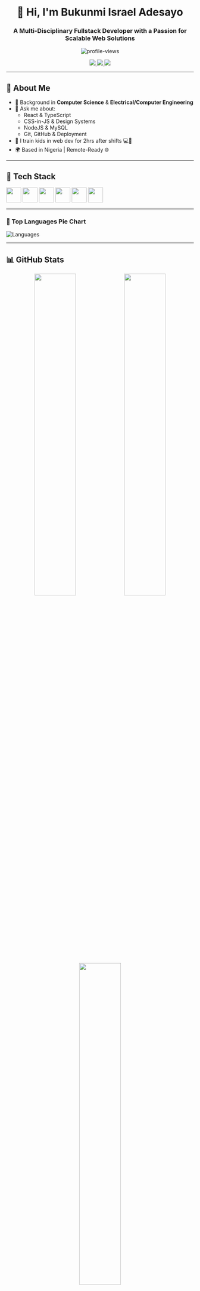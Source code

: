 <!-- Profile README for Bukunmi Israel Adesayo -->

<h1 align="center">👋 Hi, I'm Bukunmi Israel Adesayo</h1>
<h3 align="center">A Multi-Disciplinary Fullstack Developer with a Passion for Scalable Web Solutions</h3>

<p align="center">
  <img src="https://komarev.com/ghpvc/?username=adesayo-israel&label=Profile%20views&color=0e75b6&style=flat" alt="profile-views" />
</p>

<p align="center">
  <a href="https://linkedin.com/in/adesayo-israel" target="_blank">
    <img src="https://img.shields.io/badge/LinkedIn-0077B5?style=for-the-badge&logo=linkedin&logoColor=white" />
  </a>
  <a href="mailto:adesayo-israel@gmail.com">
    <img src="https://img.shields.io/badge/Gmail-D14836?style=for-the-badge&logo=gmail&logoColor=white" />
  </a>
  <a href="https://yourportfolio.com">
    <img src="https://img.shields.io/badge/Portfolio-000?style=for-the-badge&logo=vercel&logoColor=white" />
  </a>
</p>

---

## 🧠 About Me

- 🧩 Background in **Computer Science** & **Electrical/Computer Engineering**
- 💬 Ask me about:
  - React & TypeScript
  - CSS-in-JS & Design Systems
  - NodeJS & MySQL
  - Git, GitHub & Deployment
- 🧒 I train kids in web dev for 2hrs after shifts 💻🚀
- 🌍 Based in Nigeria | Remote-Ready 🌐

---

## 🧰 Tech Stack

<p align="left">
  <img src="https://cdn.jsdelivr.net/gh/devicons/devicon/icons/javascript/javascript-original.svg" width="40"/>
  <img src="https://cdn.jsdelivr.net/gh/devicons/devicon/icons/typescript/typescript-original.svg" width="40"/>
  <img src="https://cdn.jsdelivr.net/gh/devicons/devicon/icons/react/react-original.svg" width="40"/>
  <img src="https://cdn.jsdelivr.net/gh/devicons/devicon/icons/nodejs/nodejs-original.svg" width="40"/>
  <img src="https://cdn.jsdelivr.net/gh/devicons/devicon/icons/mysql/mysql-original.svg" width="40"/>
  <img src="https://cdn.jsdelivr.net/gh/devicons/devicon/icons/git/git-original.svg" width="40"/>
</p>

---

### 📌 Top Languages Pie Chart

![Languages](https://github-readme-stats.vercel.app/api/top-langs/?username=bukunmiadesayo&layout=pie&theme=tokyonight)

---

## 📊 GitHub Stats

<p align="center">
  <img src="https://github-readme-stats.vercel.app/api?username=adesayo-israel&show_icons=true&theme=radical" width="47%" />
  <img src="https://github-readme-streak-stats.herokuapp.com/?user=adesayo-israel&theme=radical" width="47%" />
</p>

<p align="center">
  <img src="https://github-readme-stats.vercel.app/api/top-langs/?username=adesayo-israel&layout=compact&theme=radical" width="47%" />
  
</p>

---

## 🚀 Featured Projects

| Project | Description | Tech Stack | Demo |
|--------|-------------|------------|------|
| **Gleam Adornments Store** | E-Commerce Store | Laravel | [Live Demo](https://gleamadornments.com.ng) |
| **Squad Accounting** | Accounting & tax services platform | React, Nodemailer, Express | [Live Demo](https://squadaccounting.co.uk) |
| **JS/TS Quiz App** | Interview quiz system for learners | JavaScript, TypeScript | [GitHub](https://github.com/adesayo-israel/quiz-app) |

---

## ✍️ Blog & LinkedIn Posts
> Coming soon… Stay tuned for JavaScript quizzes, AI-powered tools, and real-world project breakdowns.

---

## 🗂️ Fun Stats

- 🚗 3+ hours of daily commute ⏱
- 🧑‍🏫 Mentor to 3 kids in dev
- 🏗 Built full-stack apps with secure contact systems and dashboards

---

<p align="center">
  <img src="https://readme-typing-svg.herokuapp.com?font=Fira+Code&size=22&pause=1000&color=00BFFF&center=true&vCenter=true&width=435&lines=Let's+Build+Something+Great!;Frontend+%7C+Backend+%7C+AI-ready" />
</p>
